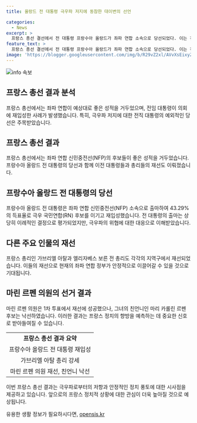 ```yaml
---
title: 올랑드 전 대통령 극우파 저지에 동참한 대이변의 선언

categories:
  - News
excerpt: >
  프랑스 총선 결선에서 전 대통령 프랑수아 올랑드가 좌파 연합 소속으로 당선되었다. 이는 전직 대통령이 총선에 출마하는 이례적인 사례로, 극우파의 위험으로부터 나라를 보호하겠다는 의지를 나타냈다. 또한, 총리와 내무장관도 성공적으로 재선되었으며, 근소한 차로 낙선한 마리 카롤린 르펜 후보와의 대결이 주목받았다.
feature_text: >
  프랑스 총선 결선에서 전 대통령 프랑수아 올랑드가 좌파 연합 소속으로 당선되었다. 이는 전직 대통령이 총선에 출마하는 이례적인 사례로, 극우파의 위험으로부터 나라를 보호하겠다는 의지를 나타냈다. 또한, 총리와 내무장관도 성공적으로 재선되었으며, 근소한 차로 낙선한 마리 카롤린 르펜 후보와의 대결이 주목받았다.
image: 'https://blogger.googleusercontent.com/img/b/R29vZ2xl/AVvXsEixyZcFfHzMRdzZMjFBmAUKJYCLCGyLL1o632UiGVXcaFdKo_bkvkuCioo0uUKlGfBVcT3P84aROyZIXSBEx3Aw5nCQ3pTgDom1WDC4m8eifvWiAmWEEVb4x6G_l8C0QH225ldMjyaFvpxGEBGNO37VmDTDMHGhJPq73UglMfDca1-0aw/s1600/blogspot.png'
---
```


<p><img src="https://blogger.googleusercontent.com/img/b/R29vZ2xl/AVvXsEixyZcFfHzMRdzZMjFBmAUKJYCLCGyLL1o632UiGVXcaFdKo_bkvkuCioo0uUKlGfBVcT3P84aROyZIXSBEx3Aw5nCQ3pTgDom1WDC4m8eifvWiAmWEEVb4x6G_l8C0QH225ldMjyaFvpxGEBGNO37VmDTDMHGhJPq73UglMfDca1-0aw/s1600/blogspot.png" alt="info 속보" /></p>

<h2 data-ke-size="size26">프랑스 총선 결과 분석</h2>

<p data-ke-size="size16">프랑스 총선에서는 좌파 연합이 예상대로 좋은 성적을 거두었으며, 전임 대통령이 의회에 재입성한 사례가 발생했습니다. 특히, 극우파 저지에 대한 전직 대통령의 예외적인 당선은 주목받았습니다.</p>

<h2 data-ke-size="size26">프랑스 총선 결과</h2>

<p data-ke-size="size16">프랑스 총선에서는 좌파 연합 신민중전선(NFP)의 후보들이 좋은 성적을 거두었습니다. 프랑수아 올랑드 전 대통령의 당선과 함께 이전 대통령들과 총리들의 재선도 이뤄졌습니다.</p>

<h2 data-ke-size="size26">프랑수아 올랑드 전 대통령의 당선</h2>

<p data-ke-size="size16">프랑수아 올랑드 전 대통령은 좌파 연합 신민중전선(NFP) 소속으로 출마하여 43.29%의 득표율로 극우 국민연합(RN) 후보를 이기고 재입성했습니다. 전 대통령의 출마는 상당히 이례적인 결정으로 평가되었지만, 극우파의 위협에 대한 대응으로 이해받았습니다.</p>

<h2 data-ke-size="size26">다른 주요 인물의 재선</h2>

<p data-ke-size="size16">프랑스 총리인 가브리엘 아탈과 엘리자베스 보른 전 총리도 각각의 지역구에서 재선되었습니다. 이들의 재선으로 현재의 좌파 연합 정부가 안정적으로 이끌어갈 수 있을 것으로 기대됩니다.</p>

<h2 data-ke-size="size26">마린 르펜 의원의 선거 결과</h2>

<p data-ke-size="size16">마린 르펜 의원은 1차 투표에서 재선에 성공했으나, 그녀의 친언니인 마리 카롤린 르펜 후보는 낙선하였습니다. 이러한 결과는 프랑스 정치의 향방을 예측하는 데 중요한 신호로 받아들여질 수 있습니다.</p>

<table>
   <tbody>
      <tr>
         <td style="text-align: center; height: 17px;"><b>프랑스 총선 결과 요약</b></td>
      </tr>
      <tr>
         <td style="text-align: center; height: 17px;">프랑수아 올랑드 전 대통령 재입성</td>
      </tr>
      <tr>
         <td style="text-align: center; height: 17px;">가브리엘 아탈 총리 강세</td>
      </tr>
      <tr>
         <td style="text-align: center; height: 17px;">마린 르펜 의원 재선, 친언니 낙선</td>
      </tr>
   </tbody>
</table>

<p data-ke-size="size16">이번 프랑스 총선 결과는 극우파로부터의 저항과 안정적인 정치 풍토에 대한 시사점을 제공하고 있습니다. 앞으로의 프랑스 정치적 상황에 대한 관심이 더욱 높아질 것으로 예상됩니다.</p>
유용한 생활 정보가 필요하시다면, <a href="https://opensis.kr" rel="dofollow">opensis.kr</a>


